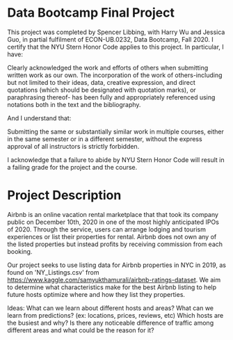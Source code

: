 # Data Bootcamp Final Project

This project was completed by Spencer Libbing, with Harry Wu and Jessica Guo, in partial fulfilment of ECON-UB.0232, Data Bootcamp, Fall 2020. I certify that the NYU Stern Honor Code applies to this project. In particular, I have:

Clearly acknowledged the work and efforts of others when submitting written work as our own. The incorporation of the work of others-including but not limited to their ideas, data, creative expression, and direct quotations (which should be designated with quotation marks), or paraphrasing thereof- has been fully and appropriately referenced using notations both in the text and the bibliography.

And I understand that:

Submitting the same or substantially similar work in multiple courses, either in the same semester or in a different semester, without the express approval of all instructors is strictly forbidden.

I acknowledge that a failure to abide by NYU Stern Honor Code will result in a failing grade for the project and the course.

# Project Description

Airbnb is an online vacation rental marketplace that that took its company public on December 10th, 2020 in one of the most highly anticipated IPOs of 2020. Through the service, users can arrange lodging and tourism experiences or list their properties for rental. Airbnb does not own any of the listed properties but instead profits by receiving commission from each booking.

Our project seeks to use listing data for Airbnb properties in NYC in 2019, as found on 'NY_Listings.csv' from https://www.kaggle.com/samyukthamurali/airbnb-ratings-dataset. We aim to determine what characteristics make for the best Airbnb listing to help future hosts optimize where and how they list they properties.

Ideas:
What can we learn about different hosts and areas?
What can we learn from predictions? (ex: locations, prices, reviews, etc)
Which hosts are the busiest and why?
Is there any noticeable difference of traffic among different areas and what could be the reason for it?

